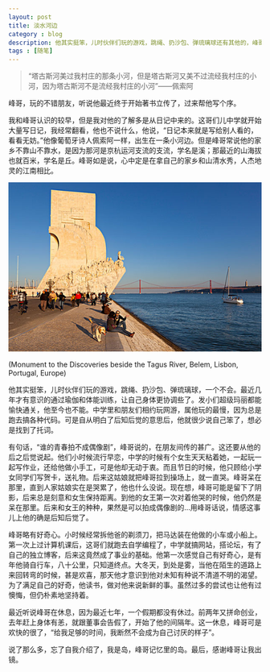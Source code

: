 ```yaml
---
layout: post
title: 淡水河边  
category : blog  
description: 他其实挺笨，儿时伙伴们玩的游戏，跳绳、扔沙包、弹琉璃球还有其他的，峰哥一个不会。据说跳绳到中学才会。最近几年才有意识的通过瑜伽和体能训练，让自己身体更协调些。发小们超级玛丽都能愉快通关，他至今也不能。中学里和朋友们相约玩网游，就他玩的最慢，因为他总是跑去搞各种代码。可是自从明白了后知后觉的意思后，他就很少说自己笨了。
tags : [随笔]
---
```


> “塔古斯河美过我村庄的那条小河，但是塔古斯河又美不过流经我村庄的小河，因为塔古斯河不是流经我村庄的小河”——佩索阿

峰哥，玩的不错朋友，听说他最近终于开始著书立传了，过来帮他写个序。

我和峰哥认识的较早，但是我对他的了解多是从日记中来的。这哥们儿中学就开始大量写日记，我经常翻看，他也不说什么，他说，“日记本来就是写给别人看的，看看无妨。”他像葡萄牙诗人佩索阿一样，出生在一条小河边。但是峰哥常说他的家乡不靠山不靠水，是因为那河是京杭运河支流的支流，学名是溪；那最近的山海拔也就百米，学名是丘。峰哥如是说，心中定是在拿自己的家乡和山清水秀，人杰地灵的江南相比。
  
![塔古斯河](/assets/images/post/2016/70da23d587d99fd87edd8ba7f6833640.jpg)

  (Monument to the Discoveries beside the Tagus River, Belem, Lisbon, Portugal, Europe)

他其实挺笨，儿时伙伴们玩的游戏，跳绳、扔沙包、弹琉璃球，一个不会。最近几年才有意识的通过瑜伽和体能训练，让自己身体更协调些了。发小们超级玛丽都能愉快通关，他至今也不能。中学里和朋友们相约玩网游，属他玩的最慢，因为总是跑去搞各种代码。可是自从明白了后知后觉的意思后，他就很少说自己笨了，想必是找到了托词。

有句话，“谁的青春拍不成偶像剧”，峰哥说的，在朋友间传的甚广。这还要从他的后之后觉说起。他们小时候流行早恋，中学的时候有个女生天天粘着她，一起玩一起写作业，还给他做小手工，可是他却无动于衷。而且节日的时候，他只顾给小学女同学们写贺卡，送礼物。后来这姑娘就把峰哥拉到操场上，就一直哭。峰哥呆在那里，直到人家姑娘实在是哭累了，他也什么没说。现在想，峰哥可能是留下了阴影，后来总是刻意和女生保持距离。到他的女王第一次对着他哭的时候，他仍然是呆在那里。后来和女王的种种，果然是可以拍成偶像剧的...用峰哥话说，情感这事儿上他的确是后知后觉了。

峰哥略有好奇心。小时候经常拆他爸的剃须刀，把马达装在他做的小车或小船上。第一次上过计算机课后，这哥们就跑去自学编程了，中学就搞网站，搭论坛，有了自己的独立博客，后来这竟然成了事业的基础。他第一次感觉自己有好奇心，是有年他骑自行车，八十公里，只知道终点。大冬天，到处是雾，当他在陌生的道路上来回转弯的时候，甚是欢喜，那天他才意识到他对未知有种说不清道不明的渴望。为了满足自己的好奇，他读书，做对他来说新鲜的事。虽然过多的尝试也让他有过懊悔，但仍朴素地坚持着。

最近听说峰哥在休息，因为最近七年，一个假期都没有休过。前两年又拼命创业，去年赶上身体有恙，就跟董事会告假了，开始了他的间隔年。这一休息，峰哥可是欢快的很了，“给我足够的时间，我断然不会成为自己讨厌的样子”。

说了那么多，忘了自我介绍了，我是岛，峰哥记忆里的岛。最后，感谢峰哥让我出镜。


<audio src="http://touzila.b0.upaiyun.com/xuelu/O%20Tejo.mp3" loop="loop" autoplay="true"></audio>


